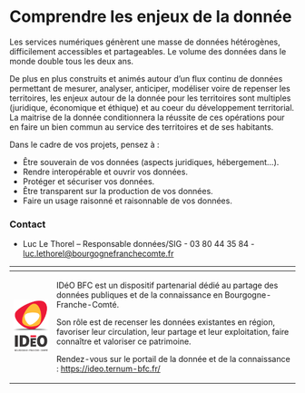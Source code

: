 # Comprendre les enjeux de la donnée

Les services numériques génèrent une masse de données hétérogènes, difficilement accessibles et partageables. Le volume des données dans le monde double tous les deux ans. 

De plus en plus construits et animés autour d’un flux continu de données permettant de mesurer, analyser, anticiper, modéliser voire de repenser les territoires, les enjeux autour de la donnée pour les territoires sont multiples \(juridique, économique et éthique\) et au coeur du développement territorial. La maitrise de la donnée conditionnera la réussite de ces opérations pour en faire un bien commun au service des territoires et de ses habitants. 

Dans le cadre de vos projets, pensez à :

* Être souverain de vos données \(aspects juridiques, hébergement...\).
* Rendre interopérable et ouvrir vos données.
* Protéger et sécuriser vos données.
* Être transparent sur la production de vos données.
* Faire un usage raisonné et raisonnable de vos données.

### Contact

* Luc Le Thorel – Responsable données/SIG - 03 80 44 35 84 - luc.lethorel@bourgognefranchecomte.fr

<table>
  <thead>
    <tr>
      <th style="text-align:left"></th>
      <th style="text-align:left"></th>
    </tr>
  </thead>
  <tbody>
    <tr>
      <td style="text-align:left">
        <img src="../.gitbook/assets/ideo-bfc.png" alt/>
      </td>
      <td style="text-align:left">
        <p></p>
        <p></p>
        <p>ID&#xE9;O BFC est un dispositif partenarial d&#xE9;di&#xE9; au partage
          des donn&#xE9;es publiques et de la connaissance en Bourgogne-Franche-Comt&#xE9;.</p>
        <p></p>
        <p>Son r&#xF4;le est de recenser les donn&#xE9;es existantes en r&#xE9;gion,
          favoriser leur circulation, leur partage et leur exploitation, faire conna&#xEE;tre
          et valoriser ce patrimoine.</p>
        <p></p>
        <p>Rendez-vous sur le portail de la donn&#xE9;e et de la connaissance :
          <a
          href="https://ideo.ternum-bfc.fr/">https://ideo.ternum-bfc.fr/</a>
        </p>
      </td>
    </tr>
  </tbody>
</table>

